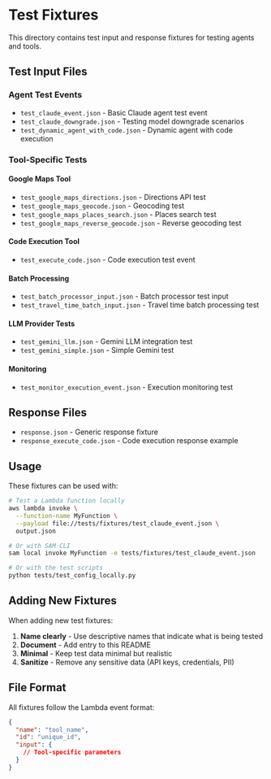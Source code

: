 # Test Fixtures

This directory contains test input and response fixtures for testing agents and tools.

## Test Input Files

### Agent Test Events
- `test_claude_event.json` - Basic Claude agent test event
- `test_claude_downgrade.json` - Testing model downgrade scenarios
- `test_dynamic_agent_with_code.json` - Dynamic agent with code execution

### Tool-Specific Tests

#### Google Maps Tool
- `test_google_maps_directions.json` - Directions API test
- `test_google_maps_geocode.json` - Geocoding test
- `test_google_maps_places_search.json` - Places search test
- `test_google_maps_reverse_geocode.json` - Reverse geocoding test

#### Code Execution Tool
- `test_execute_code.json` - Code execution test event

#### Batch Processing
- `test_batch_processor_input.json` - Batch processor test input
- `test_travel_time_batch_input.json` - Travel time batch processing test

#### LLM Provider Tests
- `test_gemini_llm.json` - Gemini LLM integration test
- `test_gemini_simple.json` - Simple Gemini test

#### Monitoring
- `test_monitor_execution_event.json` - Execution monitoring test

## Response Files

- `response.json` - Generic response fixture
- `response_execute_code.json` - Code execution response example

## Usage

These fixtures can be used with:

```bash
# Test a Lambda function locally
aws lambda invoke \
  --function-name MyFunction \
  --payload file://tests/fixtures/test_claude_event.json \
  output.json

# Or with SAM CLI
sam local invoke MyFunction -e tests/fixtures/test_claude_event.json

# Or with the test scripts
python tests/test_config_locally.py
```

## Adding New Fixtures

When adding new test fixtures:

1. **Name clearly** - Use descriptive names that indicate what is being tested
2. **Document** - Add entry to this README
3. **Minimal** - Keep test data minimal but realistic
4. **Sanitize** - Remove any sensitive data (API keys, credentials, PII)

## File Format

All fixtures follow the Lambda event format:

```json
{
  "name": "tool_name",
  "id": "unique_id",
  "input": {
    // Tool-specific parameters
  }
}
```
